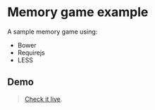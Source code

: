 # Memory game example

A sample memory game using:

*  Bower
*  Requirejs
*  LESS

## Demo

> [Check it live]( http://cmartinezv.github.io/my_projects/memory-willy/).
